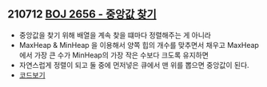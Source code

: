 ## 210712 [BOJ 2656 - 중앙값 찾기](https://www.acmicpc.net/problem/2696)
- 중앙값을 찾기 위해 배열을 계속 찾을 떄마다 정렬해주는 게 아니라
- MaxHeap & MinHeap 을 이용해서 양쪽 힙의 개수를 맞추면서 채우고 MaxHeap에서 가장 큰 수가 MinHeap의 가장 작은 수보다 크도록 유지하면
- 자연스럽게 정렬이 되고 둘 중에 먼저넣은 큐에서 맨 위를 뽑으면 중앙값이 된다.
- [코드보기](https://github.com/csgm2328/Algorithm/blob/master/BOJ/_2696_%EC%A4%91%EC%95%99%EA%B0%92_%EA%B5%AC%ED%95%98%EA%B8%B0.java)